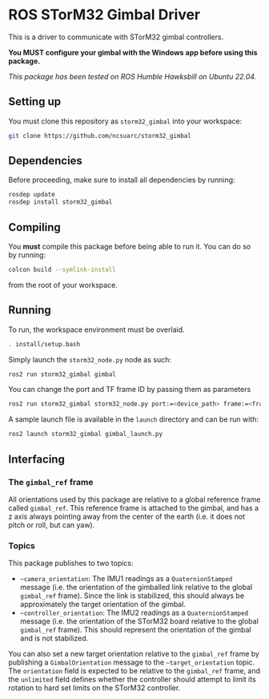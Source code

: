# ROS STorM32 Gimbal Driver

This is a driver to communicate with STorM32 gimbal controllers.

**You MUST configure your gimbal with the Windows app before using this
package.**

*This package has been tested on ROS Humble Hawksbill on Ubuntu 22.04.*

## Setting up

You must clone this repository as `storm32_gimbal` into your workspace:

```bash
git clone https://github.com/ncsuarc/storm32_gimbal
```

## Dependencies

Before proceeding, make sure to install all dependencies by running:

```bash
rosdep update
rosdep install storm32_gimbal
```

## Compiling

You **must** compile this package before being able to run it. You can do so
by running:

```bash
colcon build --symlink-install
```

from the root of your workspace.

## Running

To run, the workspace environment must be overlaid.

```bash
. install/setup.bash
```

Simply launch the `storm32_node.py` node as such:

```bash
ros2 run storm32_gimbal gimbal
```

You can change the port and TF frame ID by passing them as parameters

```bash
ros2 run storm32_gimbal storm32_node.py port:=<device_path> frame:=<frame_name>
```

A sample launch file is available in the `launch` directory and can be run with:

```bash
ros2 launch storm32_gimbal gimbal_launch.py
```

## Interfacing

### The `gimbal_ref` frame

All orientations used by this package are relative to a global reference frame
called `gimbal_ref`. This reference frame is attached to the gimbal, and has a
z axis always pointing away from the center of the earth (i.e. it does not
pitch or roll, but can yaw).

### Topics

This package publishes to two topics:

- `~camera_orientation`: The IMU1 readings as a `QuaternionStamped` message
  (i.e. the orientation of the gimballed link relative to the global
  `gimbal_ref` frame). Since the link is stabilized, this should always be
  approximately the target orientation of the gimbal.
- `~controller_orientation`: The IMU2 readings as a `QuaternionStamped` message
  (i.e. the orientation of the STorM32 board relative to the global
  `gimbal_ref` frame). This should represent the orientation of the gimbal and
  is not stabilized.

You can also set a new target orientation relative to the `gimbal_ref` frame by
publishing a `GimbalOrientation` message to the `~target_orientation` topic.
The `orientation` field is expected to be relative to the `gimbal_ref` frame,
and the `unlimited` field defines whether the controller should attempt to
limit its rotation to hard set limits on the STorM32 controller.
